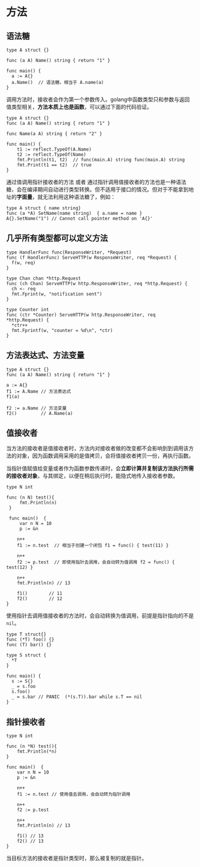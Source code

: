 # 方法

## 语法糖

```
type A struct {}

func (a A) Name() string { return "1" }

func main() {
  a := A{}
  a.Name()  // 语法糖，相当于 A.name(a)
}
```

调用方法时，接收者会作为第一个参数传入。golang中函数类型只和参数与返回值类型相关，**方法本质上也是函数**，可以通过下面的代码验证。

```
type A struct {}
func (a A) Name() string { return "1" }

func Name(a A) string {	return "2" }

func main() {
	t1 := reflect.TypeOf(A.Name)
	t2 := reflect.TypeOf(Name)
	fmt.Println(t1, t2)  // func(main.A) string func(main.A) string
	fmt.Print(t1 == t2)  // true
}
```



通过值调用指针接收者的方法 或者 通过指针调用值接收者的方法也是一种语法糖，会在编译期间自动进行类型转换。但不适用于接口的情况。但对于不能拿到地址的**字面量**，就无法利用这种语法糖了，例如：

```
type A struct { name string}
func (a *A) SetName(name string)  { a.name = name } 
A{}.SetName("1") // Cannot call pointer method on 'A{}'
```



## 几乎所有类型都可以定义方法

```text
type HandlerFunc func(ResponseWriter, *Request)
func (f HandlerFunc) ServeHTTP(w ResponseWriter, req *Request) {
  f(w, req)
}

type Chan chan *http.Request
func (ch Chan) ServeHTTP(w http.ResponseWriter, req *http.Request) {
  ch <- req
  fmt.Fprint(w, "notification sent")
}

type Counter int
func (ctr *Counter) ServeHTTP(w http.ResponseWriter, req *http.Request) {
  *ctr++
  fmt.Fprintf(w, "counter = %d\n", *ctr)
}
```



## 方法表达式、方法变量

```
type A struct {}
func (a A) Name() string { return "1" }

a := A{}
f1 := A.Name // 方法表达式
f1(a)

f2 := a.Name // 方法变量
f2()         // A.Name(a)
```





## 值接收者

当方法的接收者是值接收者时，方法内对接收者做的改变都不会影响到到调用该方法的对象，因为函数调用采用的是值拷贝，会将值接收者拷贝一份，再执行函数。

当指针值赋值给变量或者作为函数参数传递时，会**立即计算并复制该方法执行所需的接收者对象**，与其绑定，以便在稍后执行时，能隐式地传入接收者参数。

```
type N int

func (n N) test(){
     fmt.Println(n)
 }

 func main()  {
     var n N = 10
     p := &n

    n++
    f1 := n.test  // 相当于创建一个闭包 f1 = func() { test(11) }

    n++
    f2 := p.test  // 即使用指针去调用，会自动转为值调用 f2 = func() { test(12) }

    n++
    fmt.Println(n) // 13

    f1()		// 11
    f2()		// 12
}
```



使用指针去调用值接收者的方法时，会自动转换为值调用，前提是指针指向的不是`nil`。

```
type T struct{}
func (*T) foo() {}
func (T) bar() {}

type S struct {
  *T
}

func main() {
  s := S{}
  _ = s.foo
  s.foo()
  _ = s.bar // PANIC  (*(s.T)).bar while s.T == nil
}
```





## 指针接收者

```
type N int

func (n *N) test(){
    fmt.Println(*n)
}

func main()  {
    var n N = 10
    p := &n

    n++
    f1 := n.test // 使用值去调用，会自动转为指针调用

    n++
    f2 := p.test

    n++
    fmt.Println(n) // 13

    f1() // 13
    f2() // 13
}
```

当目标方法的接收者是指针类型时，那么被复制的就是指针。





